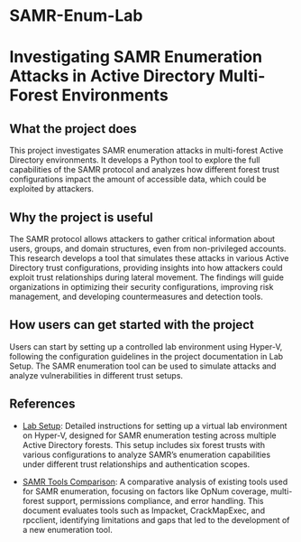 # SAMR-Enum-Lab

# Investigating SAMR Enumeration Attacks in Active Directory Multi-Forest Environments

## What the project does
This project investigates SAMR enumeration attacks in multi-forest Active Directory environments. It develops a Python tool to explore the full capabilities of the SAMR protocol and analyzes how different forest trust configurations impact the amount of accessible data, which could be exploited by attackers.

## Why the project is useful
The SAMR protocol allows attackers to gather critical information about users, groups, and domain structures, even from non-privileged accounts. This research develops a tool that simulates these attacks in various Active Directory trust configurations, providing insights into how attackers could exploit trust relationships during lateral movement. The findings will guide organizations in optimizing their security configurations, improving risk management, and developing countermeasures and detection tools.

## How users can get started with the project
Users can start by setting up a controlled lab environment using Hyper-V, following the configuration guidelines in the project documentation in Lab Setup. The SAMR enumeration tool can be used to simulate attacks and analyze vulnerabilities in different trust setups.

## References
- [Lab Setup](Lab_Setup.md): Detailed instructions for setting up a virtual lab environment on Hyper-V, designed for SAMR enumeration testing across multiple Active Directory forests. This setup includes six forest trusts with various configurations to analyze SAMR’s enumeration capabilities under different trust relationships and authentication scopes.

- [SAMR Tools Comparison](SAMR_Tools_Comparison.md): A comparative analysis of existing tools used for SAMR enumeration, focusing on factors like OpNum coverage, multi-forest support, permissions compliance, and error handling. This document evaluates tools such as Impacket, CrackMapExec, and rpcclient, identifying limitations and gaps that led to the development of a new enumeration tool.
